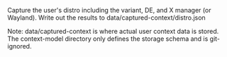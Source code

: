 Capture the user's distro including the variant, DE, and X manager (or Wayland). Write out the results to data/captured-context/distro.json

Note: data/captured-context is where actual user context data is stored. The context-model directory only defines the storage schema and is git-ignored.